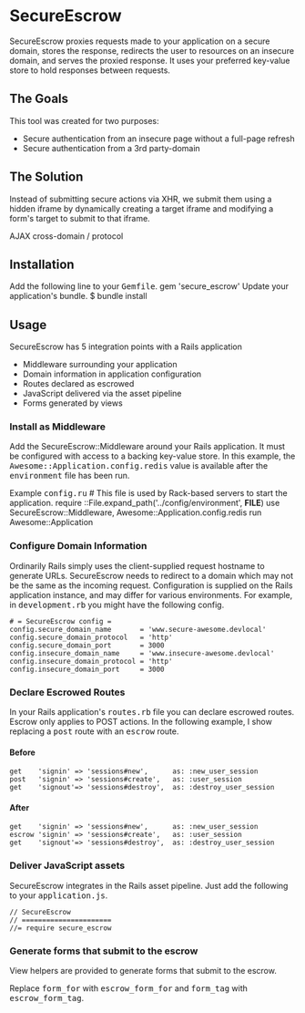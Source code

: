 # SecureEscrow
SecureEscrow proxies requests made to your application on a secure domain, stores the response, redirects the user to resources on an insecure domain, and serves the proxied response. It uses your preferred key-value store to hold responses between requests.

## The Goals
This tool was created for two purposes:

- Secure authentication from an insecure page without a full-page refresh
- Secure authentication from a 3rd party-domain

## The Solution
Instead of submitting secure actions via XHR, we submit them using a hidden iframe
by dynamically creating a target iframe and modifying a form's target to submit to
that iframe.

AJAX cross-domain / protocol 

## Installation
Add the following line to your <tt>Gemfile</tt>.
    gem 'secure_escrow'
Update your application's bundle.
    $ bundle install

## Usage
SecureEscrow has 5 integration points with a Rails application

- Middleware surrounding your application
- Domain information in application configuration
- Routes declared as escrowed
- JavaScript delivered via the asset pipeline
- Forms generated by views

### Install as Middleware
Add the SecureEscrow::Middleware around your Rails application. It must be configured with access to a backing key-value store.
In this example, the <tt>Awesome::Application.config.redis</tt> value is available after the <tt>environment</tt> file has been run.

Example <tt>config.ru</tt>
    # This file is used by Rack-based servers to start the application.
    require ::File.expand_path('../config/environment',  __FILE__)
    use SecureEscrow::Middleware, Awesome::Application.config.redis
    run Awesome::Application

### Configure Domain Information
Ordinarily Rails simply uses the client-supplied request hostname to generate URLs.  SecureEscrow needs to redirect to a
domain which may not be the same as the incoming request. Configuration is supplied on the Rails application instance, and
may differ for various environments. For example, in <tt>development.rb</tt> you might have the following config.

    # = SecureEscrow config =
    config.secure_domain_name       = 'www.secure-awesome.devlocal'
    config.secure_domain_protocol   = 'http'
    config.secure_domain_port       = 3000
    config.insecure_domain_name     = 'www.insecure-awesome.devlocal'
    config.insecure_domain_protocol = 'http'
    config.insecure_domain_port     = 3000 

### Declare Escrowed Routes
In your Rails application's <tt>routes.rb</tt> file you can declare escrowed routes. Escrow only applies to POST actions.
In the following example, I show replacing a <tt>post</tt> route with an <tt>escrow</tt> route.

#### Before
    get    'signin' => 'sessions#new',      as: :new_user_session
    post   'signin' => 'sessions#create',   as: :user_session
    get    'signout'=> 'sessions#destroy',  as: :destroy_user_session

#### After
    get    'signin' => 'sessions#new',      as: :new_user_session
    escrow 'signin' => 'sessions#create',   as: :user_session
    get    'signout'=> 'sessions#destroy',  as: :destroy_user_session

### Deliver JavaScript assets
SecureEscrow integrates in the Rails asset pipeline. Just add the following to your <tt>application.js</tt>.

    // SecureEscrow
    // ======================
    //= require secure_escrow

 
### Generate forms that submit to the escrow
 View helpers are provided to generate forms that submit to the escrow.
 
 Replace <tt>form_for</tt> with <tt>escrow_form_for</tt> and <tt>form_tag</tt> with <tt>escrow_form_tag</tt>.

